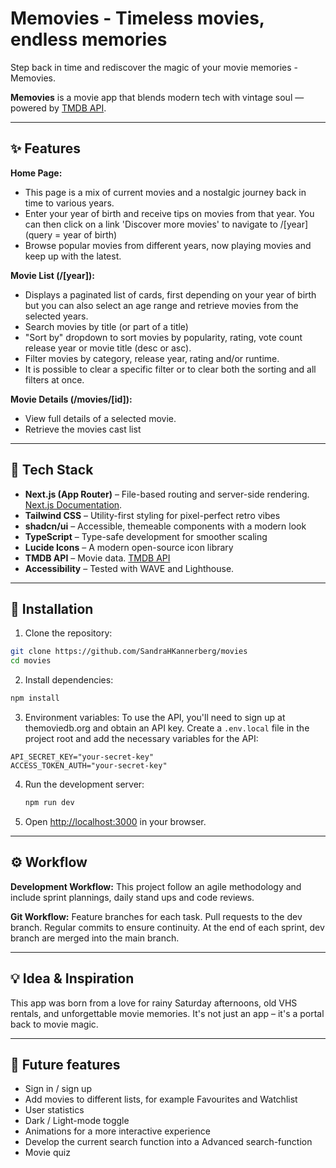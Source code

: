 # Memovies - Timeless movies, endless memories

Step back in time and rediscover the magic of your movie memories - Memovies.

**Memovies** is a movie app that blends modern tech with vintage soul — powered by [TMDB API](https://www.themoviedb.org/).

---

## ✨ Features

**Home Page:**

- This page is a mix of current movies and a nostalgic journey back in time to various years.
- Enter your year of birth and receive tips on movies from that year. You can then click on a link 'Discover more movies' to navigate to /[year] (query = year of birth)
- Browse popular movies from different years, now playing movies and keep up with the latest.

**Movie List (/[year]):**

- Displays a paginated list of cards, first depending on your year of birth but you can also select an age range and retrieve movies from the selected years.
- Search movies by title (or part of a title)
- "Sort by" dropdown to sort movies by popularity, rating, vote count release year or movie title (desc or asc).
- Filter movies by category, release year, rating and/or runtime.
- It is possible to clear a specific filter or to clear both the sorting and all filters at once.

**Movie Details (/movies/[id]):**

- View full details of a selected movie.
- Retrieve the movies cast list

---

## 🔧 Tech Stack

- **Next.js (App Router)** – File-based routing and server-side rendering. [Next.js Documentation](https://nextjs.org/docs).
- **Tailwind CSS** – Utility-first styling for pixel-perfect retro vibes
- **shadcn/ui** – Accessible, themeable components with a modern look
- **TypeScript** – Type-safe development for smoother scaling
- **Lucide Icons** – A modern open-source icon library
- **TMDB API** – Movie data. [TMDB API](https://www.themoviedb.org/documentation/api)
- **Accessibility** – Tested with WAVE and Lighthouse.

---

## 🚀 Installation

1. Clone the repository:

```sh
git clone https://github.com/SandraHKannerberg/movies
cd movies
```

2. Install dependencies:

```sh
npm install
```

3. Environment variables:
   To use the API, you'll need to sign up at themoviedb.org and obtain an API key.
   Create a `.env.local` file in the project root and add the necessary variables for the API:

```plaintext
API_SECRET_KEY="your-secret-key"
ACCESS_TOKEN_AUTH="your-secret-key"
```

4. Run the development server:

   ```sh
   npm run dev
   ```

5. Open [http://localhost:3000](http://localhost:3000) in your browser.

---

## ⚙️ Workflow

**Development Workflow:**
This project follow an agile methodology and include sprint plannings, daily stand ups and code reviews.

**Git Workflow:**
Feature branches for each task.
Pull requests to the dev branch.
Regular commits to ensure continuity.
At the end of each sprint, dev branch are merged into the main branch.

---

## 💡 Idea & Inspiration

This app was born from a love for rainy Saturday afternoons, old VHS rentals, and unforgettable movie memories.
It's not just an app – it's a portal back to movie magic.

---

## 🔮 Future features

- Sign in / sign up
- Add movies to different lists, for example Favourites and Watchlist
- User statistics
- Dark / Light-mode toggle
- Animations for a more interactive experience
- Develop the current search function into a Advanced search-function
- Movie quiz
